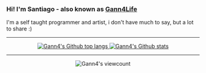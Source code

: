 ### Hi! I'm Santiago - also known as [Gann4Life](https://gann4life.itch.io)

I'm a self taught programmer and artist, i don't have much to say, but a lot to share :)

---

<div style="text-align: center;">
    <a href="#">
        <img src="https://github-readme-stats.vercel.app/api/top-langs/?username=gann4&layout=compact&theme=tokyonight&hide=c,tcl,c%2B%2B,shaderlab,glsl,hlsl,classic%20asp,xslt,hack&count_private=true&hide_border=true&langs_count=10" alt="Gann4's Github top langs">
    </a>
    <a href="#">
        <img src="https://github-readme-stats.vercel.app/api?username=gann4&theme=tokyonight&hide_border=true" alt="Gann4's Github stats">
    </a>
</div>

---

<div style="text-align: center;">
    <img src="https://komarev.com/ghpvc/?username=gann4&color=blue" alt="Gann4's viewcount">
</div>
